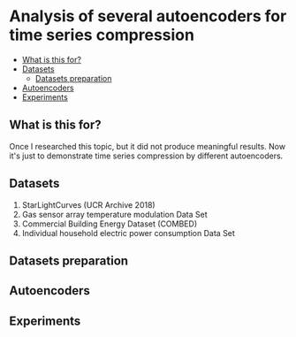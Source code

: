 # Analysis of several autoencoders for time series compression

* [What is this for?](#what-is-this-for)
* [Datasets](#datasets)
  * [Datasets preparation](#datasets-preparation)
* [Autoencoders](#autoencoders)
* [Experiments](#experiments)

## What is this for?
Once I researched this topic, but it did not produce meaningful results. Now it's just to demonstrate time series compression by different autoencoders.

## Datasets
1. StarLightCurves (UCR Archive 2018)
2. Gas sensor array temperature modulation Data Set
3. Commercial Building Energy Dataset (COMBED)
4. Individual household electric power consumption Data Set

## Datasets preparation

## Autoencoders

## Experiments
